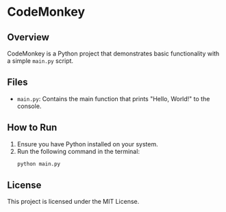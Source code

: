 # CodeMonkey

## Overview
CodeMonkey is a Python project that demonstrates basic functionality with a simple `main.py` script.

## Files
- `main.py`: Contains the main function that prints "Hello, World!" to the console.

## How to Run
1. Ensure you have Python installed on your system.
2. Run the following command in the terminal:
   ```bash
   python main.py
   ```

## License
This project is licensed under the MIT License.